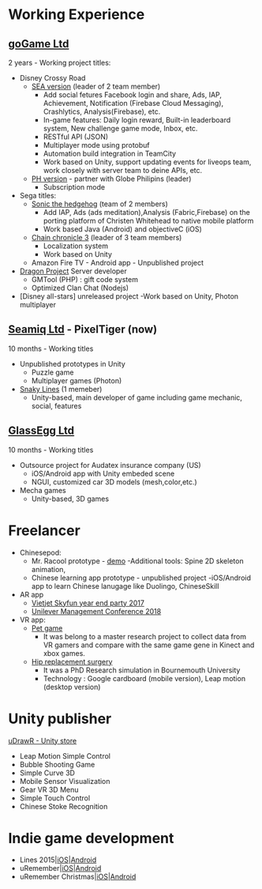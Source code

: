 # Working Experience 
## [goGame Ltd](https://gogame.net/)  
2 years - Working project titles:

* Disney Crossy Road 
    * [SEA version](https://play.google.com/store/apps/details?id=net.gogame.disney.crossyroad&hl=en) (leader of 2 team member)
        - Add social fetures Facebook login and share, Ads, IAP, Achievement, Notification (Firebase Cloud Messaging), Crashlytics, Analysis(Firebase), etc.
        - In-game features: Daily login reward, Built-in leaderboard system, New challenge game mode, Inbox, etc. 
        - RESTful API (JSON)
        - Multiplayer mode using protobuf
        - Automation build integration in TeamCity 
        - Work based on Unity, support updating events for liveops team, work closely with server team to deine APIs, etc.  
    * [PH version](http://disney.xurpasportal.com/disneycrossyroadph.apk) - partner with Globe Philipins (leader)
        - Subscription mode 
* Sega titles:
    * [Sonic the hedgehog](https://play.google.com/store/apps/details?id=com.sega.sonic1px&hl=en) (team of 2 members) 
        - Add IAP, Ads (ads meditation),Analysis (Fabric,Firebase) on the porting platform of Christen Whitehead to native mobile platform
        - Work based Java (Android) and objectiveC (iOS)
    * [Chain chronicle 3](https://play.google.com/store/apps/details?id=com.sega.chainchronicle&hl=en) (leader of 3 team members)
        - Localization system 
        - Work based on Unity 
    * Amazon Fire TV - Android app - Unpublished project  
* [Dragon Project](https://play.google.com/store/apps/details?id=net.gogame.dragon&hl=en) Server developer 
    * GMTool (PHP) : gift code system 
    * Optimized Clan Chat (Nodejs)
* [Disney all-stars] unreleased project
    -Work based on Unity, Photon multiplayer 

## [Seamiq Ltd](http://pixeltigergames.com/) - PixelTiger (now)
10 months - Working titles 
* Unpublished prototypes in Unity
    - Puzzle game
    - Multiplayer games (Photon)
* [Snaky Lines](https://itunes.apple.com/us/app/snaky-lines/id961898180) (1 memeber)
    - Unity-based, main developer of game including game mechanic, social, features 

## [GlassEgg Ltd](https://www.glassegg.com/)  
10 months - Working titles 
* Outsource project for Audatex insurance company (US)
    - iOS/Android app with Unity embeded scene 
    - NGUI, customized car 3D models (mesh,color,etc.)
* Mecha games 
    - Unity-based, 3D games 
    
# Freelancer 
* Chinesepod: 
    * Mr. Racool prototype - [demo]()
        -Additional tools: Spine 2D skeleton animation, 
    * Chinese learning app prototype - unpublished project 
        -iOS/Android app to learn Chinese lanugage like Duolingo, ChineseSkill 
* AR app
    * [Vietjet Skyfun year end party 2017](https://play.google.com/store/apps/details?id=com.vietjetair.vietjetairskyfun&hl=en)
    * [Unilever Management Conference 2018](https://play.google.com/store/apps/details?id=vn.pplus.unilever.conference)
* VR app:
    * [Pet game](https://www.youtube.com/watch?v=yGeueWNixGU) 
        - It was belong to a master research project to collect data from VR gamers and compare with the same game gene in Kinect and xbox games. 
    * [Hip replacement surgery](https://youtu.be/LWw3-74YN-8) 
        - It was a PhD Research simulation in Bournemouth University
        - Technology : Google cardboard (mobile version), Leap motion (desktop version)


# Unity publisher 
[uDrawR - Unity store](https://goo.gl/nUE6MY)
* Leap Motion Simple Control
* Bubble Shooting Game
* Simple Curve 3D
* Mobile Sensor Visualization
* Gear VR 3D Menu
* Simple Touch Control
* Chinese Stoke Recognition

# Indie game development 
* Lines 2015|[iOS](https://goo.gl/7vy14u)|[Android](https://goo.gl/TRR2Ij)
* uRemember|[iOS](http://goo.gl/Bvw23B)|[Android](http://goo.gl/Eif7fN)
* uRemember Christmas|[iOS](http://goo.gl/OXqD5W)|[Android](http://goo.gl/xXdI6N)


